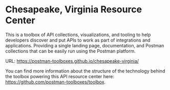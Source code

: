 # Chesapeake, Virginia Resource Center
This is a toolbox of API collections, visualizations, and tooling to help developers discover and put APIs to work as part of integrations and applications. Providing a single landing page, documentation, and Postman collections that can be easily run using the Postman platform.

URL: https://postman-toolboxes.github.io/chesapeake-virginia/

You can find more information about the structure of the technology behind the toolbox powering this API resource center here: https://github.com/postman-toolboxes/toolbox.
